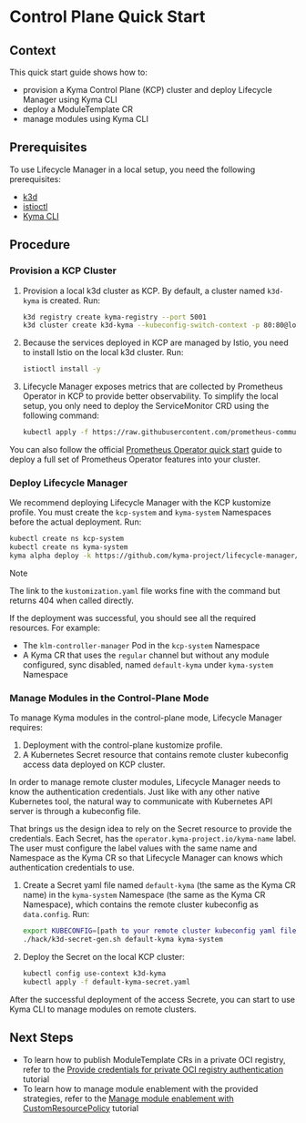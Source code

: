 # Control Plane Quick Start

## Context

This quick start guide shows how to:

* provision a Kyma Control Plane (KCP) cluster and deploy Lifecycle Manager using Kyma CLI
* deploy a ModuleTemplate CR
* manage modules using Kyma CLI

## Prerequisites

To use Lifecycle Manager in a local setup, you need the following prerequisites:

* [k3d](https://k3d.io/)
* [istioctl](https://istio.io/latest/docs/setup/install/istioctl/)
* [Kyma CLI](https://kyma-project.io/#/04-operation-guides/operations/01-install-kyma-CLI)

## Procedure

### Provision a KCP Cluster

1. Provision a local k3d cluster as KCP. By default, a cluster named `k3d-kyma` is created. Run:

   ```bash
   k3d registry create kyma-registry --port 5001
   k3d cluster create k3d-kyma --kubeconfig-switch-context -p 80:80@loadbalancer -p 443:443@loadbalancer --registry-use kyma-registry
   ```

2. Because the services deployed in KCP are managed by Istio, you need to install Istio on the local k3d cluster. Run:

   ```bash
   istioctl install -y
   ```

3. Lifecycle Manager exposes metrics that are collected by Prometheus Operator in KCP to provide better observability. To simplify the local setup, you only need to deploy the ServiceMonitor CRD using the following command:

   ```bash
   kubectl apply -f https://raw.githubusercontent.com/prometheus-community/helm-charts/main/charts/kube-prometheus-stack/charts/crds/crds/crd-servicemonitors.yaml
   ```

You can also follow the official [Prometheus Operator quick start](https://prometheus-operator.dev/docs/prologue/quick-start/) guide to deploy a full set of Prometheus Operator features into your cluster.

### Deploy Lifecycle Manager

We recommend deploying Lifecycle Manager with the KCP kustomize profile. You must create the `kcp-system` and `kyma-system` Namespaces before the actual deployment. Run:

   ```bash
   kubectl create ns kcp-system
   kubectl create ns kyma-system
   kyma alpha deploy -k https://github.com/kyma-project/lifecycle-manager/config/control-plane
   ```

   > [!NOTE]
   > The link to the `kustomization.yaml` file works fine with the command but returns 404 when called directly.

If the deployment was successful, you should see all the required resources. For example:

* The `klm-controller-manager` Pod in the `kcp-system` Namespace
* A Kyma CR that uses the `regular` channel but without any module configured, sync disabled, named `default-kyma` under `kyma-system` Namespace

### Manage Modules in the Control-Plane Mode

To manage Kyma modules in the control-plane mode, Lifecycle Manager requires:

1. Deployment with the control-plane kustomize profile.
2. A Kubernetes Secret resource that contains remote cluster kubeconfig access data deployed on KCP cluster.

In order to manage remote cluster modules, Lifecycle Manager needs to know the authentication credentials. Just like with any other native Kubernetes tool, the natural way to communicate with Kubernetes API server is through a kubeconfig file.

That brings us the design idea to rely on the Secret resource to provide the credentials. Each Secret, has the `operator.kyma-project.io/kyma-name` label. The user must configure the label values with the same name and Namespace as the Kyma CR so that Lifecycle Manager can knows which authentication credentials to use.

1. Create a Secret yaml file named `default-kyma` (the same as the Kyma CR name) in the `kyma-system` Namespace (the same as the Kyma CR Namespace), which contains the remote cluster kubeconfig as `data.config`. Run:

   ```bash
   export KUBECONFIG=[path to your remote cluster kubeconfig yaml file]
   ./hack/k3d-secret-gen.sh default-kyma kyma-system
   ```

2. Deploy the Secret on the local KCP cluster:

   ```bash
   kubectl config use-context k3d-kyma 
   kubectl apply -f default-kyma-secret.yaml
   ```

After the successful deployment of the access Secrete, you can start to use Kyma CLI to manage modules on remote clusters.

## Next Steps

* To learn how to publish ModuleTemplate CRs in a private OCI registry, refer to the [Provide credentials for private OCI registry authentication](../developer-tutorials/config-private-registry.md) tutorial
* To learn how to manage module enablement with the provided strategies, refer to the [Manage module enablement with CustomResourcePolicy](02-10-manage-module-with-custom-resource-policy.md) tutorial
